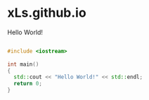 # xLs.github.io
Hello World!

```C++

#include <iostream>
 
int main()
{
  std::cout << "Hello World!" << std::endl;
  return 0;
}
```
